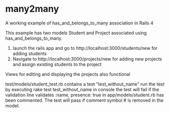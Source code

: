 many2many
=========

A working example of has_and_belongs_to_many association in Rails 4

This example has two models Student and Project associated using has_and_belongs_to_many. 
<ol>
	<li> launch the rails app and go to http://localhost:3000/students/new for adding students</li> 
	<li> Navigate to http://localhost:3000/projects/new for adding new projects and assign existing students to the project </li>
</ol> 
Views for editing and displaying the projects also functional

test/models/student_test.rb contains a test "test_without_name"
run the test by executing rake test test_without_name in console
the test will fail if the validation line validates :name, presence: true
in app/models/student.rb has been commented. The test will pass if comment symbol # is removed
in the model.
